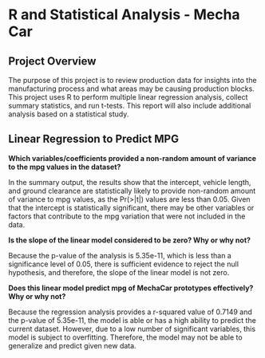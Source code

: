 # R and Statistical Analysis - Mecha Car 

## Project Overview 
The purpose of this project is to review production data for insights into the manufacturing process and what areas may be causing production blocks. This project uses R to perform multiple linear regression analysis, collect summary statistics, and run t-tests. This report will also include additional analysis based on a statistical study. 

## Linear Regression to Predict MPG  

**Which variables/coefficients provided a non-random amount of variance to the mpg values in the dataset?**

In the summary output, the results show that the intercept, vehicle length, and ground clearance are statistically likely to provide non-random amount of variance to mpg values, as the Pr(>|t|) values are less than 0.05. Given that the intercept is statistically significant, there may be other variables or factors that contribute to the mpg variation that were not included in the data. 

**Is the slope of the linear model considered to be zero? Why or why not?**

Because the p-value of the analysis is 5.35e-11, which is less than a significance level of 0.05, there is sufficient evidence to reject the null hypothesis, and therefore, the slope of the linear model is not zero.

**Does this linear model predict mpg of MechaCar prototypes effectively? Why or why not?**

Because the regression analysis provides a r-squared value of 0.7149 and the p-value of 5.35e-11, the model is able or has a high ability to predict the current dataset. However, due to a low number of significant variables, this model is subject to overfitting. Therefore, the model may not be able to generalize and predict given new data. 